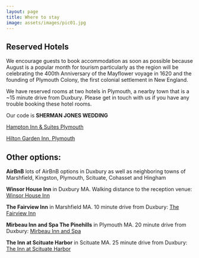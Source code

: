 ```yaml
---
layout: page
title: Where to stay
image: assets/images/pic01.jpg
---
```

<!-- Text stuff -->
<h2>Reserved Hotels</h2>

We encourage guests to book accommodation as soon as possible because August is a popular month for tourism particularly as the region will be celebrating the 400th Anniversary of the Mayflower voyage in 1620 and the founding of Plymouth Colony, the first colonial settlement in New England. 

We have reserved rooms at two hotels in Plymouth, a nearby town that is a ~15 minute drive from Duxbury. Please get in touch with us if you have any trouble booking these hotel rooms. 

Our code is <b>SHERMAN JONES WEDDING</b> 

<a href="http://group.hamptoninn.com/ShermanJonesWedding">Hampton Inn & Suites Plymouth</a>

<a href="https://secure3.hilton.com/en_US/gi/reservation/book.htm?inputModule=HOTEL&ctyhocn=PYMMAGI&spec_plan=JONES&arrival=20200827&departure=20200831&cid=OM,WW,HILTONLINK,EN,DirectLink&fromId=HILTONLINKDIRECT">Hilton Garden Inn, Plymouth</a>


<h2>Other options:</h2>

<b>AirBnB</b>
lots of AirBnB options in Duxbury as well as neighboring towns of Marshfield, Kingston, Plymouth, Scituate, Cohasset and Hingham 

<b>Winsor House Inn</b>
in Duxbury MA.  Walking distance to the reception venue:
<a href="https://www.winsorhouseinn.com/">Winsor House Inn</a>

<b>The Fairview Inn</b> in Marshfield MA.  10 minute drive from Duxbury: 
<a href="https://thefairviewinn.com/">The Fairview Inn</a>

<b>Mirbeau Inn and Spa The Pinehills</b> 
in Plymouth MA. 20 minute drive from Duxbury: 
<a href="https://www.pinehills.com/whats-here/mirbeau-inn-spa">Mirbeau Inn and Spa</a>

<b>The Inn at Scituate Harbor</b> 
in Scituate MA.  25 minute drive from Duxbury: 
<a href="http://www.innatscituate.com/">The Inn at Scituate Harbor</a>

